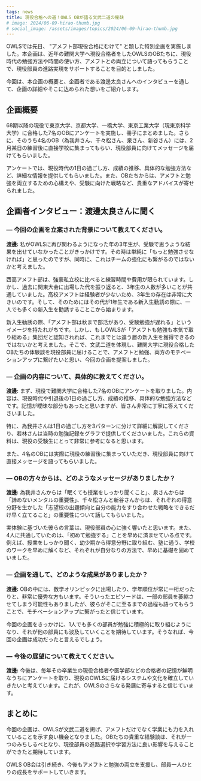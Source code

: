 ```yaml
---
tags: news
title: 現役合格への道！OWLS OBが語る文武二道の秘訣
# image: 2024/06-09-hirao-thumb.jpg
# social_image: /assets/images/topics/2024/06-09-hirao-thumb.jpg
---
```


OWLSでは先日、 "アメフト部現役合格にむけて" と題した特別企画を実施しました。本企画は、近年の難関大学へ現役合格者をしたOWLSのOBたちに、現役時代の勉強方法や時間の使い方、アメフトとの両立について語ってもらうことで、現役部員の進路実現をサポートすることを目的としました。

今回は、本企画の概要と、企画者である渡邊太良さんへのインタビューを通して、企画の詳細やそこに込められた想いをご紹介します。

## 企画概要

68期以降の現役で東京大学、京都大学、一橋大学、東京工業大学（現東京科学大学）に合格した7名のOBにアンケートを実施し、冊子にまとめました。さらに、そのうち4名のOB（為我井さん、千々松さん、泉さん、新谷さん）には、2月某日の練習後に直接学校に集まってもらい、現役部員に向けてメッセージを届けてもらいました。

アンケートでは、現役時代の1日の過ごし方、成績の推移、具体的な勉強方法など、詳細な情報を提供してもらいました。また、OBたちからは、アメフトと勉強を両立するための心構えや、受験に向けた戦略など、貴重なアドバイスが寄せられました。

## 企画者インタビュー：渡邊太良さんに聞く

### ― 今回の企画を立案された背景について教えてください。

**渡邊:** 私がOWLSに再び関わるようになった年の3年生が、受験で思うような結果を出せていなかったことがきっかけです。その時は単純に「もっと勉強させなければ」と思ったのですが、同時に、これはチームの強化にも繋がるのではないかと考えました。

西高アメフト部は、強豪私立校に比べると練習時間や費用が限られています。しかし、過去に関東大会に出場した代を振り返ると、3年生の人数が多いことが共通していました。高校アメフトは経験者が少ないため、3年生の存在は非常に大きいのです。そして、そのためにはその代が1年生である新入生勧誘の際に、一人でも多くの新入生を勧誘することこから始まります。

新入生勧誘の際、「アメフト部は秋まで部活があり、受験勉強が遅れる」というイメージを持たれがちです。しかし、もしOWLSが「アメフトも勉強も本気で取り組める」集団だと認知されれば、これまでとは違う層の新入生を獲得できるのではないかと考えました。そこで、文武二道を体現し、難関大学に現役合格したOBたちの体験談を現役部員に届けることで、アメフトと勉強、両方のモチベーションアップに繋げたいと思い、今回の企画を提案しました。

### ― 企画の内容について、具体的に教えてください。

**渡邊:** まず、現役で難関大学に合格した7名のOBにアンケートを取りました。内容は、現役時代や引退後の1日の過ごし方、成績の推移、具体的な勉強方法などです。記憶が曖昧な部分もあったと思いますが、皆さん非常に丁寧に答えてくださいました。

特に、為我井さんは1日の過ごし方を3パターンに分けて詳細に解説してくださり、若林さんは当時の勉強記録をグラフで提供してくださいました。これらの資料は、現役の受験生にとって非常に参考になると思います。

また、4名のOBには実際に現役の練習後に集まっていただき、現役部員に向けて直接メッセージを語ってもらいました。

### ― OBの方々からは、どのようなメッセージがありましたか？

**渡邊:** 為我井さんからは「眠くても授業をしっかり聞くこと」、泉さんからは「諦めないメンタルの重要性」、千々松さんと新谷さんからは、それぞれの得意分野を生かした「志望校の出題傾向と自分の能力をすり合わせた戦略をできるだけ早く立てること」の重要性について話してもらいました。

実体験に基づいた彼らの言葉は、現役部員の心に強く響いたと思います。また、4人に共通していたのは、「初めて勉強する」ことを早めに済ませている点です。例えば、授業をしっかり聞く、幼少期から得意分野に取り組む、塾に通う、学校のワークを早めに解くなど、それぞれが自分なりの方法で、早めに基礎を固めていました。

### ― 企画を通して、どのような成果がありましたか？

**渡邊:** OBの中には、数学オリンピックに出場したり、学年順位が常に一桁だったりと、非常に優秀な方もいます。そういったエピソードは、一部の部員を萎縮させてしまう可能性もありましたが、彼らがそこに至るまでの過程も語ってもらうことで、モチベーションアップに繋がったと信じています。

今回の企画をきっかけに、1人でも多くの部員が勉強に積極的に取り組むようになり、それが他の部員にも波及していくことを期待しています。そうなれば、今回の企画は成功だったと言えるでしょう。

### ― 今後の展望について教えてください。

**渡邊:** 今後は、毎年その卒業生の現役合格者や医学部などの合格者の記憶が鮮明なうちにアンケートを取り、現役のOWLSに届けるシステムや文化を確立していきたいと考えています。これが、OWLSのさらなる発展に寄与すると信じています。

## まとめに

今回の企画は、OWLSが文武二道を掲げ、アメフトだけでなく学業にも力を入れていることを示す良い機会となりました。OBたちの貴重な経験談は、それが一つのみちしるべとなり、現役部員の進路選択や学習方法に良い影響を与えることができたと期待しています。

OWLS OB会は引き続き、今後もアメフトと勉強の両立を支援し、部員一人ひとりの成長をサポートしていきます。

